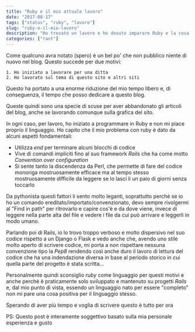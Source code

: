 ```yaml
---
title: "Ruby e il mio attuale lavoro"
date: "2017-08-17"
tags: ["status", "ruby", "lavoro"]
slug: "ruby-e-il-mio-lavoro"
description: "Ho trovato un lavoro e ho dovuto imparare Ruby e la cosa non mi piace"
categories: ["rant"]
---
```


Come qualcuno avra notato (spero) è un bel po' che non pubblico niente di nuovo nel blog.
Questo succede per due motivi:

	1. Ho iniziato a lavorare per una ditta
	2. Ho lavorato sul tema di questo sito e altri siti
	
Questo ha portato a una enorme riduzione del mio tempo libero e, di conseguenza, il tempo che posso dedicare a questo blog.

Queste quindi sono una specie di scuse per aver abbandonato gli articoli del blog, anche se lavorando comunque sulla grafica del sito.

In ogni caso, per lavoro, ho iniziato a programmare in Ruby e non mi piace proprio il linguaggio.
Ho capito che il mio problema con ruby è dato da alcuni aspetti fondamentali:

 * Utilizza _end_ per terminare alcuni blocchi di codice
 * Vive di comandi impliciti fino al suo framework _Rails_ che ha come motto _Convention over configuration_
 * Si sente tanto la discendenza da Perl, che permette di fare del codice monoriga mostruosamente efficace ma al tempo stesso mostruosamente difficile da leggere se lo lasci li un paio di giorni senza toccarlo
	
Da pythonista questi fattori li sento molto leganti, soprattutto perchè se io ho un comando ereditato/importato/convenzionato, devo sempre rivolgermi al "Find in path" per ritrovarlo e capire cos'è e da dove viene, invece di leggere nella parte alta del file e vedere i file da cui può arrivare e leggerli in modo umano.

Parlando poi di Rails, io lo trovo troppo verboso e molto dispersivo nel suo codice rispetto a un Django o Flask e vedo anche che, avendo uno stile molto aperto di scrivere codice, mi porta a non rispettare nessuna convenzione tipo la _Pep8_ rendendo così anche duro il lavoro di lettura del codice che ha una indendazione diversa in base al periodo storico in cui quella parte del progetto è stata scritta...

Personalmente quindi sconsiglio _ruby_ come linguaggio per questi motivi e anche perchè è praticamente solo sviluppato e mantenuto su progetti _Rails_ e, dal mio punto di vista, essendo un linguaggio nato per essere "completo" non mi pare una cosa positiva per il linguaggio stesso.

Sperando di aver più tempo e voglia di scrivere questo è tutto per ora

PS: Questo post è interamente soggettivo basato sulla mia personale esperienza e gusto

